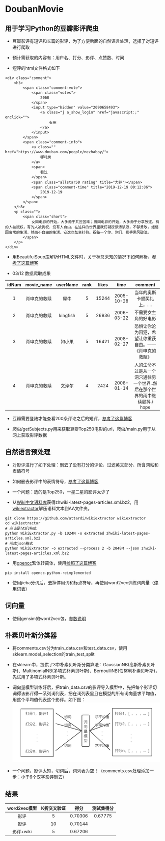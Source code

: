 # DoubanMovie
## 用于学习Python的豆瓣影评爬虫

- 豆瓣影评有短评和长篇的影评，为了方便后面的自然语言处理，选择了对短评进行爬取


- 预计需获取的内容有：用户名、打分、影评、点赞数、时间

- 短评的html文件格式如下
```
<div class="comment">  
    <h3>  
        <span class="comment-vote">  
            <span class="votes">
                2060
            </span>  
            <input type="hidden" value="2090658493">  
                <a class="j a_show_login" href="javascript:;" onclick="">
                    有用
                </a>  
            </input>
        </span>  
        <span class="comment-info">  
            <a class="" href="https://www.douban.com/people/nezhaboy/">
                哪吒男
            </a>  
            <span>
                看过
            </span>  
            <span class="allstar50 rating" title="力荐"></span>  
            <span class="comment-time" title="2019-12-19 00:12:06">  
                2019-12-19  
            </span>  
        </span>  
    </h3>  
    <p class="">  
        <span class="short">
            女同电影的开始，大多源于共担苦难；男同电影的开始，大多源于分享放逐。有的人被赋权，有的人被剥权，没有人自由，在这样的世界里我们凝视惊涛骇浪，不够勇敢，蜷缩回庸常的生活，然而不自由的生活，安逸也如坐针毡。祝每一个你，你们，携手乘风破浪。
        </span>  
    </p>  
</div>
```

- 用BeautifulSoup库解析HTML文件时，关于标签未知的情况下如何解析，[参考了这篇博客](https://blog.csdn.net/u013005025/article/details/64441189)

- 03/12 数据爬取成果

|idNum|movie_name|userName|rank|likes|time|comment|
|:--:|:--:|:--:|:--:|:--:|:--:|:--:|
1|肖申克的救赎|犀牛|5|15244|2005-10-28|当年的奥斯卡颁奖礼上，....
2|肖申克的救赎|kingfish|5|26936|2006-03-22|不需要女主角的好电影
3|肖申克的救赎|如小果|5|16421|2008-02-27|恐惧让你沦为囚犯，希望让你重获自由。——《肖申克的救赎》
4|肖申克的救赎|文泽尔|4|2424|2008-01-14|人的生命不过是从一个洞穴通往另一个世界..然后在那个世界的雨中继续颤抖.i hope

- 豆瓣需要登陆才能查看200条评论之后的短评，[参考了这篇博客](https://blog.csdn.net/u014044812/article/details/96484905)

- 爬虫/getSubjects.py用来获取豆瓣Top250电影的url，爬虫/main.py用于从网上获取影评数据

## 自然语言预处理

- 对影评进行了如下处理：删去了没有打分的评论、过滤英文部分、所含网站和表情符号

- 如何删去影评中的表情符号，[参考了这篇博客](https://segmentfault.com/a/1190000007594620)

- 一个问题：选的是Top250，一星二星的影评太少了

- 从[Wiki中文语料库](https://link.zhihu.com/?target=https%3A//dumps.wikimedia.org/zhwiki/latest/zhwiki-latest-pages-articles.xml.bz2)获得zhwiki-latest-pages-articles.xml.bz2，用[wikiextractor](https://link.zhihu.com/?target=https%3A//github.com/attardi/wikiextractor)解压语料文本到AA文件夹。
```
git clone https://github.com/attardi/wikiextractor wikiextractor
cd wikiextractor
# 应该是html格式
python WikiExtractor.py -b 1024M -o extracted zhwiki-latest-pages-articles.xml.bz2
# 形成json格式
python WikiExtractor -o extracted --process 2 -b 2048M --json zhwiki-latest-pages-articles.xml.bz2
```

- 用[opencc](https://github.com/BYVoid/OpenCC)繁体转简体，使用[参照了这篇博客](https://clay-atlas.com/blog/2019/09/24/python-chinese-tutorial-opencc/)
```
pip install opencc-python-reimplemented
```

- 使用jieba分词后，去掉停用词和标点符号，再使用word2vec训练词向量（[停用词表](https://github.com/goto456/stopwords)）

## 词向量

- 使用gensim的word2vec包，[参数说明](https://blog.csdn.net/szlcw1/article/details/52751314)

## 朴素贝叶斯分类器

- 将comments.csv分为train_data.csv和test_data.csv，使用sklearn.model_selection的train_test_split

- 在sklearn中，提供了3中朴素贝叶斯分类算法：GaussianNB(高斯朴素贝叶斯)、MultinomialNB(多项式朴素贝叶斯)、BernoulliNB(伯努利朴素贝叶斯)，先试用了多项式朴素贝叶斯。

- 词向量模型训练好后，把train_data.csv的影评导入模型中，先把每个影评切词得该影评得一系列词列表，把在词列表里且在模型的所有词向量求平均值，用这个平均值代表这个影评。如下图：
![训练文本怎么使用词向量](https://github.com/jojoli1024/picture_for_md/raw/master/img/训练文本如何使用词向量.png)

- 一个问题，影评太短，切词后，词列表为空！（comments.csv处理添加一步：小于6个汉字影评删去）

## 结果

|word2vec模型|K折交叉验证|得分|测试集得分|
|:--:|:--:|:--:|:--:|
|影评|5|0.70306|0.67775|
|影评|10|0.70144||
|影评+wiki|5|0.67206||

